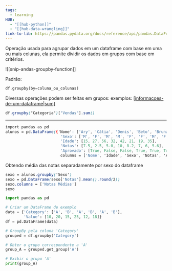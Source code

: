 ```yaml
---
tags:
  - learning
HUB:
  - "[[hub-python]]"
  - "[[hub-data-wrangling]]"
link-to-lib: https://pandas.pydata.org/docs/reference/api/pandas.DataFrame.groupby.html
---
```

Operação usada para agrupar dados em um dataframe com base em uma ou mais colunas, ela permite dividir os dados em grupos com base em critérios.

![[snip-andas-groupby-function]]


Padrão:
```python
df.groupby(by=coluna_ou_colunas)
```
Diversas operações podem ser feitas em grupos:
exemplos:
[[informacoes-de-um-dataframe|sum]]()
```css
df.groupby("Categoria")["Vendas"].sum()
```

---

```css
import pandas as pd
alunos = pd.DataFrame({'Nome': ['Ary', 'Cátia', 'Denis', 'Beto', 'Bruna', 'Dara', 'Carlos', 'Alice'], 
                        'Sexo': ['M', 'F', 'M', 'M', 'F', 'F', 'M', 'F'], 
                        'Idade': [15, 27, 56, 32, 42, 21, 19, 35], 
                        'Notas': [7.5, 2.5, 5.0, 10, 8.2, 7, 6, 5.6], 
                        'Aprovado': [True, False, False, True, True, True, False, False]}, 
                        columns = ['Nome', 'Idade', 'Sexo', 'Notas', 'Aprovado'])
```
Obtendo média das notas separadamente por sexo do dataframe
```css
sexo = alunos.groupby('Sexo')
sexo = pd.DataFrame(sexo['Notas'].mean().round(2))
sexo.columns = ['Notas Médias']
sexo
```

```python
import pandas as pd

# Criar um DataFrame de exemplo
data = {'Category': ['A', 'B', 'A', 'B', 'A', 'B'],
        'Value': [10, 20, 15, 25, 12, 18]}
df = pd.DataFrame(data)

# GroupBy pela coluna 'Category'
grouped = df.groupby('Category')

# Obter o grupo correspondente a 'A'
group_A = grouped.get_group('A')

# Exibir o grupo 'A'
print(group_A)

```